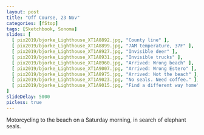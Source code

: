 ```yaml
---
layout: post
title: "Off Course, 23 Nov"
categories: [fStop]
tags: [Sketchbook, Sonoma]
slides: [
  [ pix2019/bjorke_Lighthouse_XT1A8892.jpg, "County line" ],
  [ pix2019/bjorke_Lighthouse_XT1A8899.jpg, "7AM temperature, 37F" ],
  [ pix2019/bjorke_Lighthouse_XT1A8927.jpg, "Invisible deer" ],
  [ pix2019/bjorke_Lighthouse_XT1A8931.jpg, "Invisible trucks" ],
  [ pix2019/bjorke_Lighthouse_XT1A8960.jpg, "Arrived: Wrong beach" ],
  [ pix2019/bjorke_Lighthouse_XT1A9007.jpg, "Arrived: Wrong Estero" ],
  [ pix2019/bjorke_Lighthouse_XT1A8975.jpg, "Arrived: Not the beach" ],
  [ pix2019/bjorke_Lighthouse_XT1A9023.jpg, "No seals. Need coffee." ],
  [ pix2019/bjorke_Lighthouse_XT1A9015.jpg, "Find a different way home" ]
]
slideDelay: 5000
picless: true
---
```


Motorcycling to the beach on a Saturday morning, in search of elephant seals.

<!--more-->


